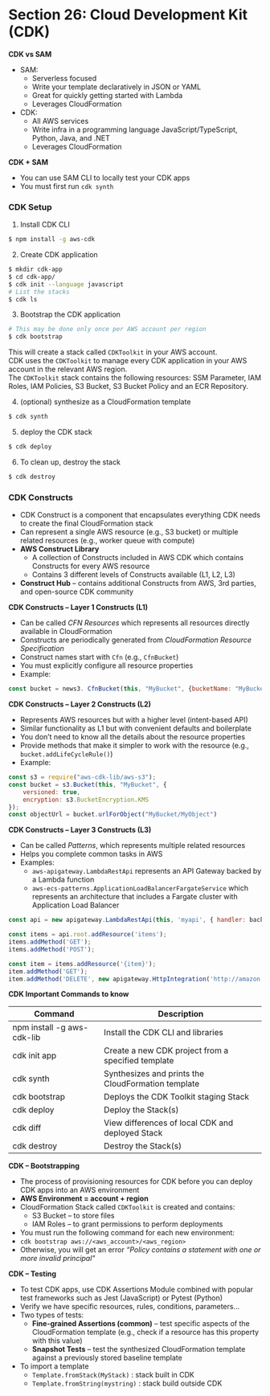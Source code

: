 # Section 26: Cloud Development Kit (CDK)
__CDK vs SAM__  
* SAM:
  - Serverless focused
  - Write your template declaratively in JSON or YAML
  - Great for quickly getting started with Lambda
  - Leverages CloudFormation
* CDK:
  - All AWS services
  - Write infra in a programming language JavaScript/TypeScript, Python, Java, and .NET
  - Leverages CloudFormation

__CDK + SAM__  
* You can use SAM CLI to locally test your CDK apps
* You must first run `cdk synth`


### CDK Setup
1. Install CDK CLI
```bash
$ npm install -g aws-cdk
```

2. Create CDK application
```bash
$ mkdir cdk-app
$ cd cdk-app/
$ cdk init --language javascript
# List the stacks
$ cdk ls
```

3. Bootstrap the CDK application
```bash
# This may be done only once per AWS account per region
$ cdk bootstrap
```
This will create a stack called `CDKToolkit` in your AWS account.    
CDK uses the `CDKToolkit` to manage every CDK application in your AWS account in the relevant AWS region.  
The `CDKToolkit` stack contains the following resources:  SSM Parameter, IAM Roles, IAM Policies, S3 Bucket, S3 Bucket Policy and an ECR Repository.  

4. (optional) synthesize as a CloudFormation template
```bash
$ cdk synth
```

5. deploy the CDK stack
```bash
$ cdk deploy
```

6. To clean up, destroy the stack
```bash
$ cdk destroy
```

### CDK Constructs
* CDK Construct is a component that encapsulates everything CDK needs to create the final CloudFormation stack
* Can represent a single AWS resource (e.g., S3 bucket) or multiple related resources (e.g., worker queue with compute)
* __AWS Construct Library__
  - A collection of Constructs included in AWS CDK which contains Constructs for every AWS resource
  - Contains 3 different levels of Constructs available (L1, L2, L3)
* __Construct Hub__ – contains additional Constructs from AWS, 3rd parties,
and open-source CDK community

__CDK Constructs – Layer 1 Constructs (L1)__  
* Can be called _CFN Resources_ which represents all resources directly available in CloudFormation
* Constructs are periodically generated from _CloudFormation Resource Specification_  
* Construct names start with `Cfn` (e.g., `CfnBucket`)
* You must explicitly configure all resource properties
* Example:
```javascript
const bucket = news3. CfnBucket(this, "MyBucket", {bucketName: "MyBucket"});
```

__CDK Constructs – Layer 2 Constructs (L2)__  
* Represents AWS resources but with a higher level (intent-based API)
* Similar functionality as L1 but with convenient defaults and boilerplate
* You don’t need to know all the details about the resource properties
* Provide methods that make it simpler to work with the resource (e.g., `bucket.addLifeCycleRule()`)
* Example:
```javascript
const s3 = require("aws-cdk-lib/aws-s3");
const bucket = s3.Bucket(this, "MyBucket", {    
    versioned: true,
    encryption: s3.BucketEncryption.KMS
});
const objectUrl = bucket.urlForObject("MyBucket/MyObject")
```

__CDK Constructs – Layer 3 Constructs (L3)__  
* Can be called _Patterns_, which represents multiple related resources
* Helps you complete common tasks in AWS
* Examples:
  - `aws-apigateway.LambdaRestApi` represents an API Gateway backed by a Lambda function
  - `aws-ecs-patterns.ApplicationLoadBalancerFargateService` which represents an architecture that includes a Fargate cluster with Application Load Balancer

```javascript
const api = new apigateway.LambdaRestApi(this, 'myapi', { handler: backend, proxy: false});

const items = api.root.addResource('items');
items.addMethod('GET');
items.addMethod('POST');

const item = items.addResource('{item}');
item.addMethod('GET');
item.addMethod('DELETE', new apigateway.HttpIntegration('http://amazon.com'));
```

__CDK Important Commands to know__  

Command       | Description
--------------|-----------------
npm install -g aws-cdk-lib | Install the CDK CLI and libraries
cdk init app  | Create a new CDK project from a specified template
cdk synth     | Synthesizes and prints the CloudFormation template
cdk bootstrap | Deploys the CDK Toolkit staging Stack
cdk deploy    | Deploy the Stack(s)
cdk diff      | View differences of local CDK and deployed Stack
cdk destroy   | Destroy the Stack(s)


__CDK – Bootstrapping__  
* The process of provisioning resources for CDK before you can deploy CDK apps into an AWS environment
* __AWS Environment = account + region__
* CloudFormation Stack called `CDKToolkit` is created and contains:
  - S3 Bucket – to store files
  - IAM Roles – to grant permissions to perform deployments
* You must run the following command for each new environment:
* `cdk bootstrap aws://<aws_account>/<aws_region>`
* Otherwise, you will get an error _“Policy contains a statement with one or more invalid principal"_

__CDK – Testing__  
* To test CDK apps, use CDK Assertions Module combined with popular test frameworks such as Jest (JavaScript) or Pytest (Python)
* Verify we have specific resources, rules, conditions, parameters…
* Two types of tests:
  - __Fine-grained Assertions (common)__ – test specific aspects of the CloudFormation template (e.g., check if a resource has this property with this value)
  - __Snapshot Tests__ – test the synthesized CloudFormation template against a previously stored baseline template
* To import a template
  - `Template.fromStack(MyStack)` : stack built in CDK
  - `Template.fromString(mystring)` : stack build outside CDK
